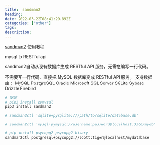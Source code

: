 ```yaml
---
title:  sandman2
heading: 
date: 2022-03-22T08:41:29.892Z
categories: ["other"]
tags: 
description: 
---
```


[sandman2](https://github.com/jeffknupp/sandman2) 使用教程

mysql to RESTful api


sandman2自动从现有数据库生成 RESTful API 服务，无需您编写一行代码。

不需要写一行代码，直接把 MySQL 数据库变成 RESTful API 服务。 支持数据库：
MySQL
PostgreSQL
Oracle
Microsoft SQL Server
SQLite
Sybase
Drizzle
Firebird




```bash
# 安装
# pip3 install pymysql
pip3 install sandman2

# sandman2ctl 'sqlite+pysqlite:///path/to/sqlite/database.db'

# sandman2ctl 'mysql+pymysql://username:password@localhost:3306/mydb'

# pip install psycopg2 psycopg2-binary
sandman2ctl postgresql+psycopg2://scott:tiger@localhost/mydatabase
```